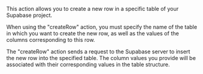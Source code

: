 This action allows you to create a new row in a specific table of your Supabase project.

When using the "createRow" action, you must specify the name of the table in which you want to create the new row, as well as the values of the columns corresponding to this row.

The "createRow" action sends a request to the Supabase server to insert the new row into the specified table. The column values you provide will be associated with their corresponding values in the table structure.
